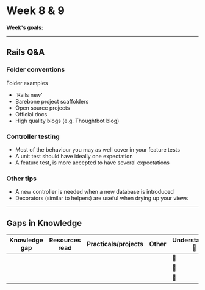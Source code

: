 # Week 8 & 9
 
**Week's goals:**


------------------

## Rails Q&A

### Folder conventions
Folder examples
- 'Rails new'
- Barebone project scaffolders
- Open source projects
- Official docs
- High quality blogs (e.g. Thoughtbot blog)

### Controller testing
- Most of the behaviour you may as well cover in your feature tests
- A unit test should have ideally one expectation
- A feature test, is more accepted to have several expectations

### Other tips
- A new controller is needed when a new database is introduced
- Decorators (similar to helpers) are useful when drying up your views

------------------  
  
## Gaps in Knowledge
  
| Knowledge gap | Resources read | Practicals/projects | Other | Understanding :vertical_traffic_light: |
| --- | --- | --- | --- | --- |
| | | | | :green_book: |
| | | | | :orange_book: |
| | | | | :closed_book: |
